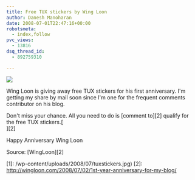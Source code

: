 ```yaml
---
title: Free TUX stickers by Wing Loon
author: Danesh Manoharan
date: 2008-07-01T22:47:16+00:00
robotsmeta:
  - index,follow
pvc_views:
  - 13816
dsq_thread_id:
  - 892759310

---
```

![](/wp-content/uploads/2008/07/tuxstickers.jpg)

Wing Loon is giving away free TUX stickers for his first anniversary. I'm getting my share by mail soon since I'm one for the frequent comments contributor on his blog.

Don't miss your chance. All you need to do is [comment to][2] qualify for the free TUX stickers.[  
][2] 

Happy Anniversary Wing Loon

Source: [WingLoon][2]

 [1]: /wp-content/uploads/2008/07/tuxstickers.jpg)
 [2]: http://wingloon.com/2008/07/02/1st-year-anniversary-for-my-blog/
